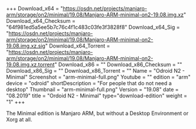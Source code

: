 +++
Download_x64 = "https://osdn.net/projects/manjaro-arm/storage/on2/minimal/19.08/Manjaro-ARM-minimal-on2-19.08.img.xz"
Download_x64_Checksum = "64f981ed5a5ee5b7c76c4f1c483c03fe3f3828f8"
Download_x64_Sig = "https://osdn.net/projects/manjaro-arm/storage/on2/minimal/19.08/Manjaro-ARM-minimal-on2-19.08.img.xz.sig"
Download_x64_Torrent = "https://osdn.net/projects/manjaro-arm/storage/on2/minimal/19.08/Manjaro-ARM-minimal-on2-19.08.img.xz.torrent"
Download_x86 = ""
Download_x86_Checksum = ""
Download_x86_Sig = ""
Download_x86_Torrent = ""
Name = "Odroid N2 - Minimal"
Screenshot = "arm-minimal-full.png"
Youtube = ""
edition = "arm"
device = "odroid"
shortDescription = "For people that do not need a desktop"
Thumbnail = "arm-minimal-full.png"
Version = "19.08"
date = "08.2019"
title = "Ordoid N2 - Minimal"
type="download-edition"
weight = "1"
+++

The Minimal edition is Manjaro ARM, but without a Desktop Environment or Xorg at all.


